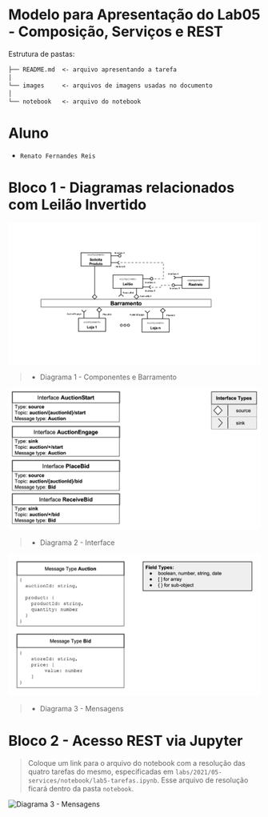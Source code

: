 # Modelo para Apresentação do Lab05 - Composição, Serviços e REST

Estrutura de pastas:

~~~
├── README.md  <- arquivo apresentando a tarefa
│
└── images     <- arquivos de imagens usadas no documento
│
└── notebook   <- arquivo do notebook
~~~

# Aluno
* `Renato Fernandes Reis`

# Bloco 1 - Diagramas relacionados com Leilão Invertido

![Diagrama 1 - Interface](images/diagrama1-componentes_barramento.png)
> * Diagrama 1 - Componentes e Barramento
> 
![Diagrama 2 - Interface](images/diagrama2-interface.png)
> * Diagrama 2 - Interface
> 
![Diagrama 3 - Mensagens](images/diagrama3-mensagens.png)
> * Diagrama 3 - Mensagens

# Bloco 2 - Acesso REST via Jupyter

> Coloque um link para o arquivo do notebook com a resolução das quatro tarefas do mesmo, especificadas em `labs/2021/05-services/notebook/lab5-tarefas.ipynb`. Esse arquivo de resolução ficará dentro da pasta `notebook`.

![Diagrama 3 - Mensagens](notebook/lab5-tarefas.ipynb)

